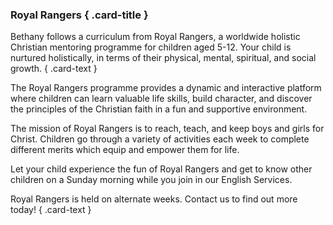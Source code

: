 ### Royal Rangers { .card-title }

Bethany follows a curriculum from Royal Rangers, a worldwide holistic Christian
mentoring programme for children aged 5-12. Your child is nurtured holistically,
in terms of their physical, mental, spiritual, and social growth.
{ .card-text }

The Royal Rangers programme provides a dynamic and interactive platform where
children can learn valuable life skills, build character, and discover the
principles of the Christian faith in a fun and supportive environment.

The mission of Royal Rangers is to reach, teach, and keep boys and girls for
Christ. Children go through a variety of activities each week to complete
different merits which equip and empower them for life.

Let your child experience the fun of Royal Rangers and get to know other
children on a Sunday morning while you join in our English Services.

Royal Rangers is held on alternate weeks. Contact us to find out more today!
{ .card-text }
